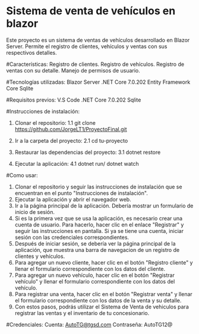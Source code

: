 # Sistema de venta de vehículos en blazor

Este proyecto es un sistema de ventas de vehículos desarrollado en Blazor Server. Permite el registro de clientes, vehículos y ventas con sus respectivos detalles.

#Características:
Registro de clientes.
Registro de vehículos.
Registro de ventas con su detalle.
Manejo de permisos de usuario.

#Tecnologías utilizadas:
Blazor Server
.NET Core 7.0.202
Entity Framework Core
Sqlite

#Requisitos previos:
V.S Code
.NET Core 7.0.202
Sqlite

#Instrucciones de instalación:
1. Clonar el repositorio:
    1.1 git clone https://github.com/JorgeLT1/ProyectoFinal.git
 
2. Ir a la carpeta del proyecto:
    2.1 cd tu-proyecto
 
3. Restaurar las dependencias del proyecto:
    3.1 dotnet restore
4. Ejecutar la aplicación:
    4.1 dotnet run/ dotnet watch


#Como usar:

1. Clonar el repositorio y seguir las instrucciones de instalación que se encuentran en el punto "Instrucciones de instalación".
2. Ejecutar la aplicación y abrir el navegador web.
3. Ir a la página principal de la aplicación. Debería mostrar un formulario de inicio de sesión.
4. Si es la primera vez que se usa la aplicación, es necesario crear una cuenta de usuario. Para hacerlo, hacer clic en el enlace "Registrar" y seguir las instrucciones en pantalla. Si ya se tiene una cuenta, iniciar sesión con las credenciales correspondientes.
5. Después de iniciar sesión, se debería ver la página principal de la aplicación, que muestra una barra de navegacion de un registro de clientes y vehículos.
6. Para agregar un nuevo cliente, hacer clic en el botón "Registro cliente" y llenar el formulario correspondiente con los datos del cliente.
7. Para agregar un nuevo vehículo, hacer clic en el botón "Registrar vehículo" y llenar el formulario correspondiente con los datos del vehículo.
8. Para registrar una venta, hacer clic en el botón "Registrar venta" y llenar el formulario correspondiente con los datos de la venta y su detalle.
9. Con estos pasos, podrás utilizar el Sistema de Venta de vehiculos para registrar las ventas y el inventario de tu concesionario.

#Credenciales:
Cuenta: AutoTG@tgsd.com
Contraseña: AutoTG12@
